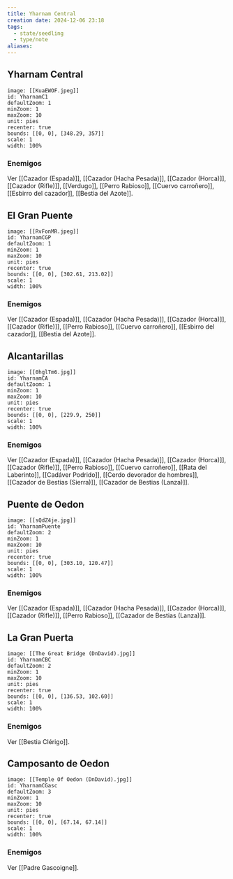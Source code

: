 ```yaml
---
title: Yharnam Central
creation date: 2024-12-06 23:18
tags:
  - state/seedling
  - type/note
aliases:
---
```


## Yharnam Central 

```leaflet
image: [[KuaEWOF.jpeg]]
id: YharnamC1
defaultZoom: 1
minZoom: 1
maxZoom: 10
unit: pies
recenter: true
bounds: [[0, 0], [348.29, 357]]
scale: 1
width: 100%
```

### Enemigos

Ver [[Cazador (Espada)]], [[Cazador (Hacha Pesada)]], [[Cazador (Horca)]], [[Cazador (Rifle)]], [[Verdugo]], [[Perro Rabioso]], [[Cuervo carroñero]], [[Esbirro del cazador]], [[Bestia del Azote]].

## El Gran Puente

```leaflet
image: [[RvFonMR.jpeg]]
id: YharnamCGP
defaultZoom: 1
minZoom: 1
maxZoom: 10
unit: pies
recenter: true
bounds: [[0, 0], [302.61, 213.02]]
scale: 1
width: 100%
```

### Enemigos

Ver [[Cazador (Espada)]], [[Cazador (Hacha Pesada)]], [[Cazador (Horca)]], [[Cazador (Rifle)]], [[Perro Rabioso]], [[Cuervo carroñero]], [[Esbirro del cazador]], [[Bestia del Azote]].

## Alcantarillas

```leaflet
image: [[0hglTm6.jpg]]
id: YharnamCA
defaultZoom: 1
minZoom: 1
maxZoom: 10
unit: pies
recenter: true
bounds: [[0, 0], [229.9, 250]]
scale: 1
width: 100%
```

### Enemigos

Ver [[Cazador (Espada)]], [[Cazador (Hacha Pesada)]], [[Cazador (Horca)]], [[Cazador (Rifle)]], [[Perro Rabioso]], [[Cuervo carroñero]], [[Rata del Laberinto]], [[Cadáver Podrido]], [[Cerdo devorador de hombres]], [[Cazador de Bestias (Sierra)]], [[Cazador de Bestias (Lanza)]].


## Puente de Oedon

```leaflet
image: [[sQdZ4je.jpg]]
id: YharnamPuente
defaultZoom: 2
minZoom: 1
maxZoom: 10
unit: pies
recenter: true
bounds: [[0, 0], [303.10, 120.47]]
scale: 1
width: 100%
```

### Enemigos

Ver [[Cazador (Espada)]], [[Cazador (Hacha Pesada)]], [[Cazador (Horca)]], [[Cazador (Rifle)]], [[Perro Rabioso]], [[Cazador de Bestias (Lanza)]].

## La Gran Puerta

```leaflet
image: [[The Great Bridge (DnDavid).jpg]]
id: YharnamCBC
defaultZoom: 2
minZoom: 1
maxZoom: 10
unit: pies
recenter: true
bounds: [[0, 0], [136.53, 102.60]]
scale: 1
width: 100%
```

### Enemigos

Ver [[Bestia Clérigo]].

## Camposanto de Oedon

```leaflet
image: [[Temple Of Oedon (DnDavid).jpg]]
id: YharnamCGasc
defaultZoom: 3
minZoom: 1
maxZoom: 10
unit: pies
recenter: true
bounds: [[0, 0], [67.14, 67.14]]
scale: 1
width: 100%
```

### Enemigos

Ver [[Padre Gascoigne]].